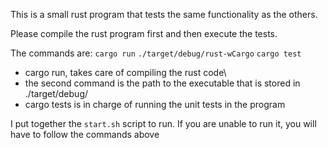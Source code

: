 This is a small rust program that tests the same functionality as the others. 

Please compile the rust program first and then execute the tests. 

The commands are: 
    `cargo run` 
    `./target/debug/rust-wCargo`
    `cargo test` 


- cargo run, takes care of compiling the rust code\
- the second command is the path to the executable that is stored in ./target/debug/<name>
- cargo tests is in charge of running the unit tests in the program 

I put together the `start.sh` script to run. If you are unable to run it, you will have to follow the commands above 